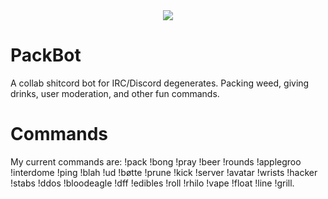 <center><img src="https://7.interdo.me/s/EArDjEob68y2FbR/download/21096-3-terminator-image.png" class="center"></center>

# PackBot
A collab shitcord bot for IRC/Discord degenerates. Packing weed, giving drinks, user moderation, and other fun commands.

# Commands
My current commands are: !pack !bong !pray !beer !rounds !applegroo !interdome !ping !blah !ud !bøtte !prune !kick !server !avatar !wrists !hacker !stabs !ddos !bloodeagle !dff !edibles !roll !rhilo !vape !float !line !grill.
